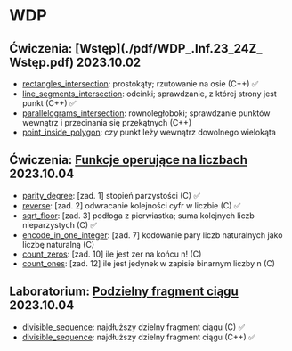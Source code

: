 # WDP
## Ćwiczenia: [Wstęp](./pdf/WDP_.Inf.23_24Z_ Wstęp.pdf) 2023.10.02
* [rectangles_intersection](./src/rectangles_intersection.cpp): prostokąty; rzutowanie na osie (C++) :white_check_mark:
* [line_segments_intersection](./src/line_segments_intersection.cpp): odcinki; sprawdzanie, z której strony jest punkt (C++) :white_check_mark:
* [parallelograms_intersection](./src/parallelograms_intersection.cpp): równoległoboki; sprawdzanie punktów wewnątrz i przecinania się przekątnych (C++)
* [point_inside_polygon](./src/point_inside_polygon.cpp): czy punkt leży wewnątrz dowolnego wielokąta
## Ćwiczenia: [Funkcje operujące na liczbach](https://moodle.mimuw.edu.pl/mod/page/view.php?id=116459) 2023.10.04
* [parity_degree](./src/parity_degree.c): [zad. 1] stopień parzystości (C) :white_check_mark:
* [reverse](./src/reverse.c): [zad. 2] odwracanie kolejności cyfr w liczbie (C) :white_check_mark:
* [sqrt_floor](./src/sqrt_floor.c): [zad. 3] podłoga z pierwiastka; suma kolejnych liczb nieparzystych (C) :white_check_mark:
* [encode_in_one_integer](./src/encode_in_one_integer.c): [zad. 7] kodowanie pary liczb naturalnych jako liczbę naturalną (C)
* [count_zeros](./src/count_zeros.c): [zad. 10] ile jest zer na końcu n! (C)
* [count_ones](./src/count_ones.c): [zad. 12] ile jest jedynek w zapisie binarnym liczby n (C)
## Laboratorium: [Podzielny fragment ciągu](https://moodle.mimuw.edu.pl/mod/page/view.php?id=116472) 2023.10.04
* [divisible_sequence](./src/divisible_sequence.c): najdłuższy dzielny fragment ciągu (C) :white_check_mark:
* [divisible_sequence](./src/divisible_sequence.cpp): najdłuższy dzielny fragment ciągu (C++) :white_check_mark:
